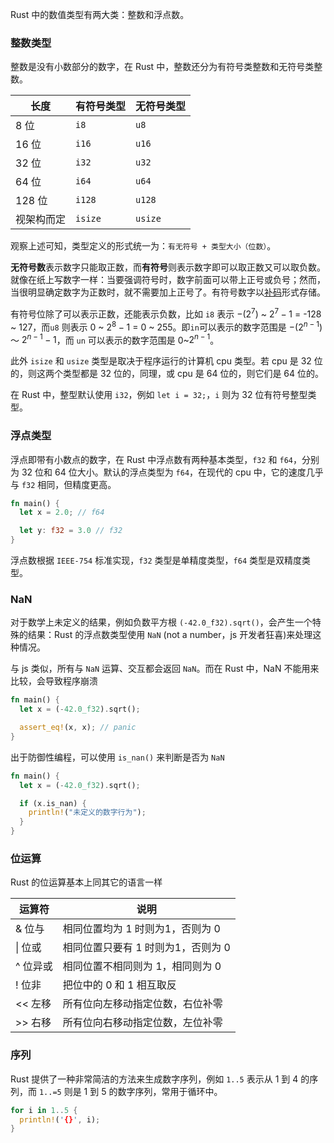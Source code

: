Rust 中的数值类型有两大类：整数和浮点数。

### 整数类型

整数是没有小数部分的数字，在 Rust 中，整数还分为有符号类整数和无符号类整数。

| 长度       | 有符号类型 | 无符号类型 |
| ---------- | ---------- | ---------- |
| 8 位       | `i8`       | `u8`       |
| 16 位      | `i16`      | `u16`      |
| 32 位      | `i32`      | `u32`      |
| 64 位      | `i64`      | `u64`      |
| 128 位     | `i128`     | `u128`     |
| 视架构而定 | `isize`    | `usize`    | 

观察上述可知，类型定义的形式统一为：`有无符号 + 类型大小（位数）`。

**无符号数**表示数字只能取正数，而**有符号**则表示数字即可以取正数又可以取负数。就像在纸上写数字一样：当要强调符号时，数字前面可以带上正号或负号；然而，当很明显确定数字为正数时，就不需要加上正号了。有符号数字以[补码](https://en.wikipedia.org/wiki/Two%27s_complement)形式存储。

有符号位除了可以表示正数，还能表示负数，比如 `i8` 表示 $-(2^7)$ ~ $2^7-1$ = -128 ~ 127，而`u8` 则表示 0 ~ $2^8-1$ = 0 ~ 255。即`in`可以表示的数字范围是 $-(2^{n-1})$ ～ $2^{n-1}-1$，而 `un` 可以表示的数字范围是 0~$2^{n - 1}$。

此外 `isize` 和 `usize` 类型是取决于程序运行的计算机 cpu 类型。若 cpu 是 32 位的，则这两个类型都是 32 位的，同理，或 cpu 是 64 位的，则它们是 64 位的。

在 Rust 中，整型默认使用 `i32`，例如 `let i = 32;`，`i` 则为 32 位有符号整型类型。

### 浮点类型
浮点即带有小数点的数字，在 Rust 中浮点数有两种基本类型，`f32` 和 `f64`，分别为 32 位和 64 位大小。默认的浮点类型为 `f64`，在现代的 cpu 中，它的速度几乎与 `f32` 相同，但精度更高。

```rust
fn main() {
  let x = 2.0; // f64

  let y: f32 = 3.0 // f32
}
```

浮点数根据 `IEEE-754` 标准实现，`f32` 类型是单精度类型，`f64` 类型是双精度类型。

### NaN
对于数学上未定义的结果，例如负数平方根 `(-42.0_f32).sqrt()`，会产生一个特殊的结果：Rust 的浮点数类型使用 `NaN` (not a number，js 开发者狂喜)来处理这种情况。

与 js 类似，所有与 `NaN` 运算、交互都会返回 `NaN`。而在 Rust 中，NaN 不能用来比较，会导致程序崩溃

```rust
fn main() {
  let x = (-42.0_f32).sqrt();

  assert_eq!(x, x); // panic
}
```

出于防御性编程，可以使用 `is_nan()` 来判断是否为 `NaN`

```rust
fn main() {
  let x = (-42.0_f32).sqrt();

  if (x.is_nan) {
    println!("未定义的数字行为");
  }
}
```

### 位运算
Rust 的位运算基本上同其它的语言一样

| 运算符    | 说明                               |
| --------- | ---------------------------------- |
| \& 位与   | 相同位置均为 1 时则为1，否则为 0   |
| \| 位或   | 相同位置只要有 1 时则为1，否则为 0 |
| \^ 位异或 | 相同位置不相同则为 1，相同则为 0   |
| \! 位非   | 把位中的 0 和 1 相互取反           |
| \<\< 左移 | 所有位向左移动指定位数，右位补零   |
| \>\> 右移 | 所有位向右移动指定位数，左位补零   |

### 序列

Rust 提供了一种非常简洁的方法来生成数字序列，例如 `1..5` 表示从 1 到 4 的序列，而 `1..=5` 则是 1 到 5 的数字序列，常用于循环中。

```rust
for i in 1..5 {
  println!('{}', i);
}
```

